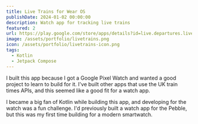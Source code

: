 ```yaml
---
title: Live Trains for Wear OS
publishDate: 2024-01-02 00:00:00
description: Watch app for tracking live trains
featured: 2
url: https://play.google.com/store/apps/details?id=live.departures.livetrains
image: /assets/portfolio/livetrains.png
icon: /assets/portfolio/livetrains-icon.png
tags:
  - Kotlin
  - Jetpack Compose
---
```


I built this app because I got a Google Pixel Watch and wanted a good project to
learn to build for it. I've built other apps that use the UK train times APIs,
and this seemed like a good fit for a watch app.

I became a big fan of Kotlin while building this app, and developing for the
watch was a fun challenge. I'd previously built a watch app for the Pebble, but
this was my first time building for a modern smartwatch.
